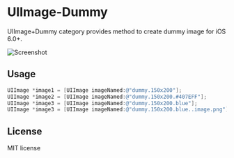 UIImage-Dummy
=============
UIImage+Dummy category provides method to create dummy image for iOS 6.0+.

![Screenshot](https://raw2.github.com/rizumita/UIImage-Dummy/master/screenshot.png)

Usage
----------
```Objective-C
UIImage *image1 = [UIImage imageNamed:@"dummy.150x200"];
UIImage *image2 = [UIImage imageNamed:@"dummy.150x200.#407EFF"];
UIImage *image3 = [UIImage imageNamed:@"dummy.150x200.blue"];
UIImage *image3 = [UIImage imageNamed:@"dummy.150x200.blue..image.png"];	// If 'image.png' exists, 'image.png' UIImage object is created. If not exist, dummy UIImage object is created.
```

License
----------
MIT license
